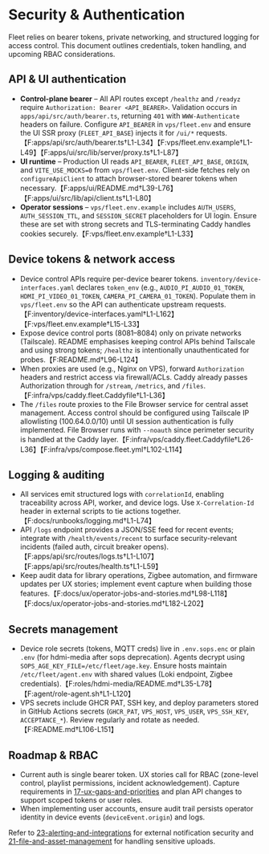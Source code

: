 # Security & Authentication

Fleet relies on bearer tokens, private networking, and structured logging for access control. This document outlines credentials, token handling, and upcoming RBAC considerations.

## API & UI authentication

- **Control-plane bearer** – All API routes except `/healthz` and `/readyz` require `Authorization: Bearer <API_BEARER>`. Validation occurs in `apps/api/src/auth/bearer.ts`, returning `401` with `WWW-Authenticate` headers on failure. Configure `API_BEARER` in `vps/fleet.env` and ensure the UI SSR proxy (`FLEET_API_BASE`) injects it for `/ui/*` requests.【F:apps/api/src/auth/bearer.ts†L1-L34】【F:vps/fleet.env.example†L1-L49】【F:apps/ui/src/lib/server/proxy.ts†L1-L87】
- **UI runtime** – Production UI reads `API_BEARER`, `FLEET_API_BASE`, `ORIGIN`, and `VITE_USE_MOCKS=0` from `vps/fleet.env`. Client-side fetches rely on `configureApiClient` to attach browser-stored bearer tokens when necessary.【F:apps/ui/README.md†L39-L76】【F:apps/ui/src/lib/api/client.ts†L1-L80】
- **Operator sessions** – `vps/fleet.env.example` includes `AUTH_USERS`, `AUTH_SESSION_TTL`, and `SESSION_SECRET` placeholders for UI login. Ensure these are set with strong secrets and TLS-terminating Caddy handles cookies securely.【F:vps/fleet.env.example†L1-L33】

## Device tokens & network access

- Device control APIs require per-device bearer tokens. `inventory/device-interfaces.yaml` declares `token_env` (e.g., `AUDIO_PI_AUDIO_01_TOKEN`, `HDMI_PI_VIDEO_01_TOKEN`, `CAMERA_PI_CAMERA_01_TOKEN`). Populate them in `vps/fleet.env` so the API can authenticate upstream requests.【F:inventory/device-interfaces.yaml†L1-L162】【F:vps/fleet.env.example†L15-L33】
- Expose device control ports (8081–8084) only on private networks (Tailscale). README emphasises keeping control APIs behind Tailscale and using strong tokens; `/healthz` is intentionally unauthenticated for probes.【F:README.md†L96-L124】
- When proxies are used (e.g., Nginx on VPS), forward `Authorization` headers and restrict access via firewall/ACLs. Caddy already passes Authorization through for `/stream`, `/metrics`, and `/files`.【F:infra/vps/caddy.fleet.Caddyfile†L1-L36】
- The `/files` route proxies to the File Browser service for central asset management. Access control should be configured using Tailscale IP allowlisting (100.64.0.0/10) until UI session authentication is fully implemented. File Browser runs with `--noauth` since perimeter security is handled at the Caddy layer.【F:infra/vps/caddy.fleet.Caddyfile†L26-L36】【F:infra/vps/compose.fleet.yml†L102-L114】

## Logging & auditing

- All services emit structured logs with `correlationId`, enabling traceability across API, worker, and device logs. Use `X-Correlation-Id` header in external scripts to tie actions together.【F:docs/runbooks/logging.md†L1-L74】
- API `/logs` endpoint provides a JSON/SSE feed for recent events; integrate with `/health/events/recent` to surface security-relevant incidents (failed auth, circuit breaker opens).【F:apps/api/src/routes/logs.ts†L1-L107】【F:apps/api/src/routes/health.ts†L1-L59】
- Keep audit data for library operations, Zigbee automation, and firmware updates per UX stories; implement event capture when building those features.【F:docs/ux/operator-jobs-and-stories.md†L98-L118】【F:docs/ux/operator-jobs-and-stories.md†L182-L202】

## Secrets management

- Device role secrets (tokens, MQTT creds) live in `.env.sops.enc` or plain `.env` (for hdmi-media after sops deprecation). Agents decrypt using `SOPS_AGE_KEY_FILE=/etc/fleet/age.key`. Ensure hosts maintain `/etc/fleet/agent.env` with shared values (Loki endpoint, Zigbee credentials).【F:roles/hdmi-media/README.md†L35-L78】【F:agent/role-agent.sh†L1-L120】
- VPS secrets include GHCR PAT, SSH key, and deploy parameters stored in GitHub Actions secrets (`GHCR_PAT`, `VPS_HOST`, `VPS_USER`, `VPS_SSH_KEY`, `ACCEPTANCE_*`). Review regularly and rotate as needed.【F:README.md†L106-L151】

## Roadmap & RBAC

- Current auth is single bearer token. UX stories call for RBAC (zone-level control, playlist permissions, incident acknowledgement). Capture requirements in [17-ux-gaps-and-priorities](./17-ux-gaps-and-priorities.md) and plan API changes to support scoped tokens or user roles.
- When implementing user accounts, ensure audit trail persists operator identity in device events (`deviceEvent.origin`) and logs.

Refer to [23-alerting-and-integrations](./23-alerting-and-integrations.md) for external notification security and [21-file-and-asset-management](./21-file-and-asset-management.md) for handling sensitive uploads.
